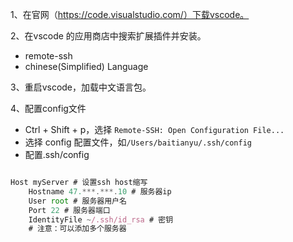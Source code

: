 1、在官网（https://code.visualstudio.com/）下载vscode。

2、在vscode 的应用商店中搜索扩展插件并安装。
- remote-ssh
- chinese(Simplified) Language

3、重启vscode，加载中文语言包。

4、配置config文件

- Ctrl + Shift + p，选择 `Remote-SSH: Open Configuration File...`
- 选择 config 配置文件，如`/Users/baitianyu/.ssh/config`
- 配置.ssh/config

![]()

```js
Host myServer # 设置ssh host缩写
    Hostname 47.***.***.10 # 服务器ip
    User root # 服务器用户名
    Port 22 # 服务器端口
    IdentityFile ~/.ssh/id_rsa # 密钥
    # 注意：可以添加多个服务器
```
